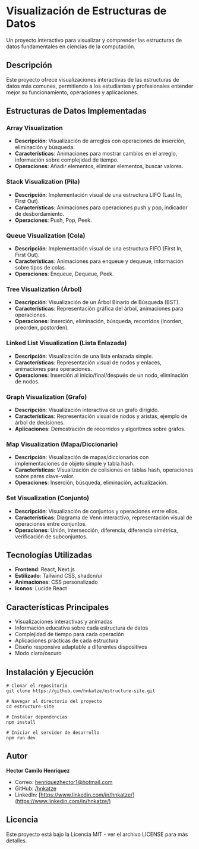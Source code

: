 # Visualización de Estructuras de Datos

Un proyecto interactivo para visualizar y comprender las estructuras de datos fundamentales en ciencias de la computación.

## Descripción

Este proyecto ofrece visualizaciones interactivas de las estructuras de datos más comunes, permitiendo a los estudiantes y profesionales entender mejor su funcionamiento, operaciones y aplicaciones.

## Estructuras de Datos Implementadas

### Array Visualization

- **Descripción**: Visualización de arreglos con operaciones de inserción, eliminación y búsqueda.
- **Características**: Animaciones para mostrar cambios en el arreglo, información sobre complejidad de tiempo.
- **Operaciones**: Añadir elementos, eliminar elementos, buscar valores.


### Stack Visualization (Pila)

- **Descripción**: Implementación visual de una estructura LIFO (Last In, First Out).
- **Características**: Animaciones para operaciones push y pop, indicador de desbordamiento.
- **Operaciones**: Push, Pop, Peek.


### Queue Visualization (Cola)

- **Descripción**: Implementación visual de una estructura FIFO (First In, First Out).
- **Características**: Animaciones para enqueue y dequeue, información sobre tipos de colas.
- **Operaciones**: Enqueue, Dequeue, Peek.


### Tree Visualization (Árbol)

- **Descripción**: Visualización de un Árbol Binario de Búsqueda (BST).
- **Características**: Representación gráfica del árbol, animaciones para operaciones.
- **Operaciones**: Inserción, eliminación, búsqueda, recorridos (inorden, preorden, postorden).


### Linked List Visualization (Lista Enlazada)

- **Descripción**: Visualización de una lista enlazada simple.
- **Características**: Representación visual de nodos y enlaces, animaciones para operaciones.
- **Operaciones**: Inserción al inicio/final/después de un nodo, eliminación de nodos.


### Graph Visualization (Grafo)

- **Descripción**: Visualización interactiva de un grafo dirigido.
- **Características**: Representación visual de nodos y aristas, ejemplo de árbol de decisiones.
- **Aplicaciones**: Demostración de recorridos y algoritmos sobre grafos.


### Map Visualization (Mapa/Diccionario)

- **Descripción**: Visualización de mapas/diccionarios con implementaciones de objeto simple y tabla hash.
- **Características**: Visualización de colisiones en tablas hash, operaciones sobre pares clave-valor.
- **Operaciones**: Inserción, búsqueda, eliminación, actualización.


### Set Visualization (Conjunto)

- **Descripción**: Visualización de conjuntos y operaciones entre ellos.
- **Características**: Diagrama de Venn interactivo, representación visual de operaciones entre conjuntos.
- **Operaciones**: Unión, intersección, diferencia, diferencia simétrica, verificación de subconjuntos.


## Tecnologías Utilizadas

- **Frontend**: React, Next.js
- **Estilizado**: Tailwind CSS, shadcn/ui
- **Animaciones**: CSS personalizado
- **Iconos**: Lucide React


## Características Principales

- Visualizaciones interactivas y animadas
- Información educativa sobre cada estructura de datos
- Complejidad de tiempo para cada operación
- Aplicaciones prácticas de cada estructura
- Diseño responsive adaptable a diferentes dispositivos
- Modo claro/oscuro


## Instalación y Ejecución

```shellscript
# Clonar el repositorio
git clone https://github.com/hnkatze/estructure-site.git

# Navegar al directorio del proyecto
cd estructure-site

# Instalar dependencias
npm install

# Iniciar el servidor de desarrollo
npm run dev
```

## Autor

**Hector Camilo Henriquez**

- Correo: [henriquezhector1@hotmail.com](mailto:henriquezhector1@hotmail.com)
- GitHub: [/hnkatze](https://github.com/hnkatze)
- LinkedIn: [https://www.linkedin.com/in/hnkatze/](https://www.linkedin.com/in/hnkatze/)


## Licencia

Este proyecto está bajo la Licencia MIT - ver el archivo LICENSE para más detalles.